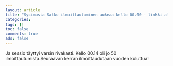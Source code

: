```yaml
--- 
layout: article 
title: "Sysimusta Satku ilmoittautuminen aukeaa kello 00.00 - linkki alla" 
categories: 
tags: []
toc: false 
comments: true 
ads: false 
--- 
```


Ja sessio täyttyi varsin rivakasti. Kello 00.14 oli jo 50
ilmoittautumista.Seuraavan kerran ilmoittaudutaan vuoden kuluttua!

